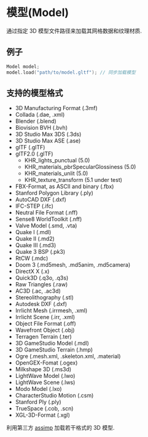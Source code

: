 # 模型(Model)

通过指定 3D 模型文件路径来加载其网格数据和纹理材质.

## 例子
```cpp
Model model;
model.load("path/to/model.gltf"); // 同步加载模型
```

## 支持的模型格式
- 3D Manufacturing Format (.3mf)
- Collada (.dae, .xml)
- Blender (.blend)
- Biovision BVH (.bvh)
- 3D Studio Max 3DS (.3ds)
- 3D Studio Max ASE (.ase)
- glTF (.glTF)
- glTF2.0 (.glTF)
  - KHR_lights_punctual (5.0)
  - KHR_materials_pbrSpecularGlossiness (5.0)
  - KHR_materials_unlit (5.0)
  - KHR_texture_transform (5.1 under test)
- FBX-Format, as ASCII and binary (.fbx)
- Stanford Polygon Library (.ply)
- AutoCAD DXF (.dxf)
- IFC-STEP (.ifc)
- Neutral File Format (.nff)
- Sense8 WorldToolkit (.nff)
- Valve Model (.smd, .vta)
- Quake I (.mdl)
- Quake II (.md2)
- Quake III (.md3)
- Quake 3 BSP (.pk3)
- RtCW (.mdc)
- Doom 3 (.md5mesh, .md5anim, .md5camera)
- DirectX X (.x)
- Quick3D (.q3o, .q3s)
- Raw Triangles (.raw)
- AC3D (.ac, .ac3d)
- Stereolithography (.stl)
- Autodesk DXF (.dxf)
- Irrlicht Mesh (.irrmesh, .xml)
- Irrlicht Scene (.irr, .xml)
- Object File Format (.off)
- Wavefront Object (.obj)
- Terragen Terrain (.ter)
- 3D GameStudio Model (.mdl)
- 3D GameStudio Terrain (.hmp)
- Ogre (.mesh.xml, .skeleton.xml, .material)
- OpenGEX-Fomat (.ogex)
- Milkshape 3D (.ms3d)
- LightWave Model (.lwo)
- LightWave Scene (.lws)
- Modo Model (.lxo)
- CharacterStudio Motion (.csm)
- Stanford Ply (.ply)
- TrueSpace (.cob, .scn)
- XGL-3D-Format (.xgl)

利用第三方 [assimp](https://github.com/assimp/assimp) 加载若干格式的 3D 模型.
